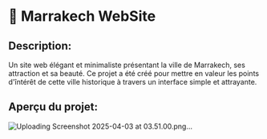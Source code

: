 # 🏮 Marrakech WebSite 

## Description:
Un site web élégant et minimaliste présentant la ville de Marrakech, ses attraction et sa beauté. Ce projet a été créé pour mettre en valeur les points d'întérêt de cette ville historique à travers un interface simple et attrayante.

## Aperçu du projet:
![Uploading Screenshot 2025-04-03 at 03.51.00.png…]()
